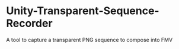 # Unity-Transparent-Sequence-Recorder
A tool to capture a transparent PNG sequence to compose into FMV
